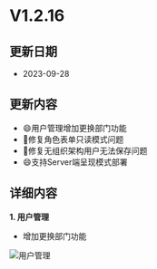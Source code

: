 # V1.2.16

## 更新日期

- 2023-09-28

## 更新内容

- 😄用户管理增加更换部门功能
- 🐛修复角色表单只读模式问题
- 🐛修复无组织架构用户无法保存问题
- 😄支持Server端呈现模式部署

## 详细内容

**1. 用户管理**

- 增加更换部门功能

![用户管理](https://foruda.gitee.com/images/1695085530091696500/6f9ef406_14334.png "屏幕截图")
